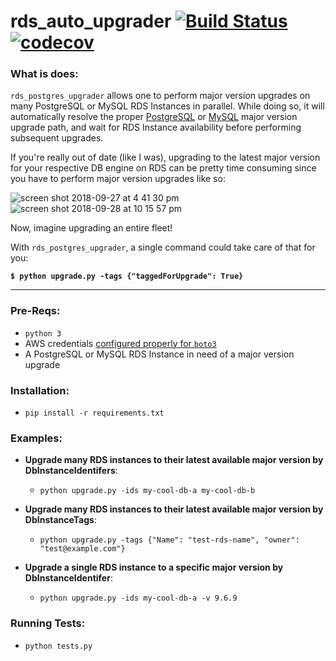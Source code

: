 # rds_auto_upgrader [![Build Status](https://travis-ci.org/scottx611x/rds_auto_upgrader.svg?branch=master)](https://travis-ci.org/scottx611x/rds_auto_upgrader) [![codecov](https://codecov.io/gh/scottx611x/rds_auto_upgrader/branch/master/graph/badge.svg)](https://codecov.io/gh/scottx611x/rds_auto_upgrader)


### What is does:

`rds_postgres_upgrader` allows one to perform major version upgrades on many PostgreSQL or MySQL RDS Instances in parallel. While doing so, it will automatically resolve the proper [PostgreSQL](https://docs.aws.amazon.com/AmazonRDS/latest/UserGuide/USER_UpgradeDBInstance.PostgreSQL.html#USER_UpgradeDBInstance.PostgreSQL.MajorVersion) or [MySQL](https://amzn.to/2InXL5h) major version upgrade path, and wait for RDS Instance availability before performing subsequent upgrades. 

If you're really out of date (like I was), upgrading to the latest major version for your respective DB engine on RDS can be pretty time consuming since you have to perform major version upgrades like so:

![screen shot 2018-09-27 at 4 41 30 pm](https://user-images.githubusercontent.com/5629547/46173437-3f5f3880-c274-11e8-90c5-ff2268e340e5.png)
![screen shot 2018-09-28 at 10 15 57 pm](https://user-images.githubusercontent.com/5629547/46239935-11f6b580-c36e-11e8-811f-09690cafd334.png)


Now, imagine upgrading an entire fleet! 

With `rds_postgres_upgrader`, a single command could take care of that for you: 
   
  **`$ python upgrade.py -tags {"taggedForUpgrade": True}`**
  
---

### Pre-Reqs:
- `python 3`
- AWS credentials [configured properly for `boto3`](https://boto3.amazonaws.com/v1/documentation/api/latest/guide/quickstart.html#configuration)
- A PostgreSQL or MySQL RDS Instance in need of a major version upgrade

### Installation:
- `pip install -r requirements.txt`

### Examples:

- **Upgrade many RDS instances to their latest available major version by DbInstanceIdentifers**:
    - `python upgrade.py -ids my-cool-db-a my-cool-db-b`

- **Upgrade many RDS instances to their latest available major version by DbInstanceTags**:
    - `python upgrade.py -tags {"Name": "test-rds-name", "owner": "test@example.com"}`

- **Upgrade a single RDS instance to a specific major version by DbInstanceIdentifer**:
    - `python upgrade.py -ids my-cool-db-a -v 9.6.9`

### Running Tests:
- `python tests.py`
